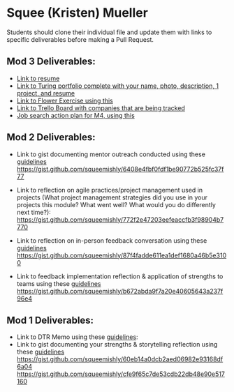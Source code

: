 # Squee (Kristen) Mueller

Students should clone their individual file and update them with links to specific deliverables before making a Pull Request.

## Mod 3 Deliverables:

* [Link to resume](https://1drv.ms/b/s!Aq_tT7YbzIDhgXUmozH824YFlDq2)
* [Link to Turing portfolio complete with your name, photo, description, 1 project, and resume](https://www.turing.io/alumni/kristen-squee-mueller)
* [Link to Flower Exercise using this](https://gist.github.com/squeemishly/e634e46ac6c19a38a15a9319034dba94)
* [Link to Trello Board with companies that are being tracked](https://trello.com/b/S9WUGjZq/job-search)
* [Job search action plan for M4, using this](https://gist.github.com/squeemishly/092b5e8b003aecf73b21260d9b0fdc33)

## Mod 2 Deliverables:
* Link to gist documenting mentor outreach conducted using these [guidelines](https://github.com/turingschool/career-development-curriculum/blob/master/module_two/cold_outreach_i_guidelines.md)
https://gist.github.com/squeemishly/6408e4fbf0fdf1be90772b525fc37f77

* Link to reflection on agile practices/project management used in projects (What project management strategies did you use in your projects this module? What went well? What would you do differently next time?):
https://gist.github.com/squeemishly/772f2e47203eefeaccfb3f98904b7770

* Link to reflection on in-person feedback conversation using these [guidelines](https://github.com/turingschool/career-development-curriculum/blob/master/module_two/feedback_conversation_reflection_guidelines.md)
https://gist.github.com/squeemishly/87f4fadde611ea1def1680a46b5e3100

* Link to feedback implementation reflection & application of strengths to teams using these [guidelines](https://github.com/turingschool/career-development-curriculum/blob/master/module_two/feedback_implementation_strengths_reflection.md)
https://gist.github.com/squeemishly/b672abda9f7a20e40605643a237f96e4


## Mod 1 Deliverables:
* Link to DTR Memo using these [guidelines](https://github.com/turingschool/career-development-curriculum/blob/master/module_one/dtr_guidelines_memo.md):
* Link to gist documenting your strengths & storytelling reflection using these [guidelines](https://github.com/turingschool/career-development-curriculum/blob/master/module_one/strengths_storytelling_reflection.md)
https://gist.github.com/squeemishly/60eb14a0dcb2aed06982e93168df6a04
https://gist.github.com/squeemishly/cfe9f65c7de53cdb22db48e90e517160
